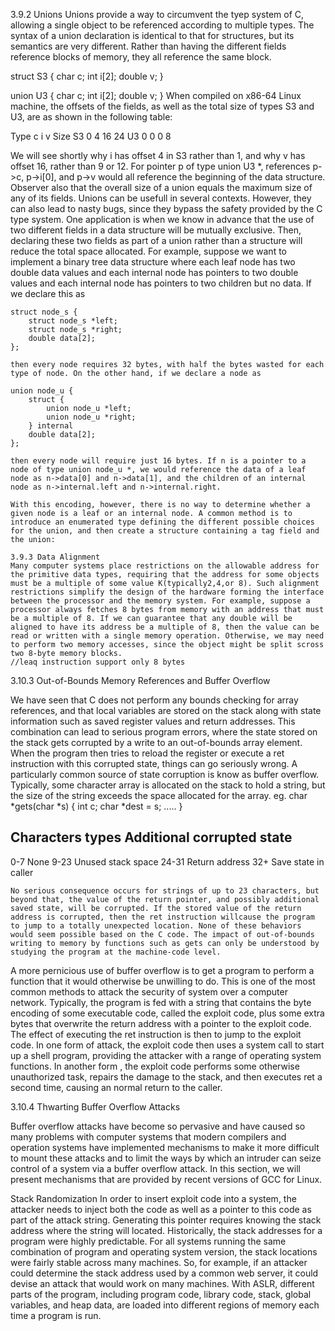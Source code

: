 3.9.2 Unions
Unions provide a way to circumvent the tyep system of C, allowing a single object to be referenced according to multiple types. The syntax of a union declaration is identical to that for structures, but its semantics are very different. Rather than having the different fields reference blocks of memory, they all reference the same block.

struct S3 {
    char c;
    int i[2];
    double v;
}

union U3 {
    char c;
    int i[2];
    double v;
}
When compiled on x86-64 Linux machine, the offsets of the fields, as well as the total size of types S3 and U3, are as shown in the following table:

Type    c   i   v   Size
S3      0   4   16  24
U3      0   0   0   8

We will see shortly why i has offset 4 in S3 rather than 1, and why v has offset 16, rather than 9 or 12. For pointer p of type union U3 *, references p->c, p->i[0], and p->v would all reference the beginning of the data structure. Observer also that the overall size of a union equals the maximum size of any of its fields.
    Unions can be usefull in several contexts. However, they can also lead to nasty bugs, since they bypass the safety provided by the C type system. One application is when we know in advance that the use of two different fields in a data structure will be mutually exclusive. Then, declaring these two fields as part of a union rather than a structure will reduce the total space allocated.
    For example, suppose we want to implement a binary tree data structure where each leaf node has two double data values and each internal node has pointers to two double values and each internal node has pointers to two children but no data. If we declare this as

    struct node_s {
        struct node_s *left;
        struct node_s *right;
        double data[2];
    };

    then every node requires 32 bytes, with half the bytes wasted for each type of node. On the other hand, if we declare a node as

    union node_u {
        struct {
            union node_u *left;
            union node_u *right;
        } internal
        double data[2];
    };

    then every node will require just 16 bytes. If n is a pointer to a node of type union node_u *, we would reference the data of a leaf node as n->data[0] and n->data[1], and the children of an internal node as n->internal.left and n->internal.right.

    With this encoding, however, there is no way to determine whether a given node is a leaf or an internal node. A common method is to introduce an enumerated type defining the different possible choices for the union, and then create a structure containing a tag field and the union:

    3.9.3 Data Alignment
    Many computer systems place restrictions on the allowable address for the primitive data types, requiring that the address for some objects must be a multiple of some value K(typically2,4,or 8). Such alignment restrictions simplify the design of the hardware forming the interface between the processor and the memory system. For example, suppose a processor always fetches 8 bytes from memory with an address that must be a multiple of 8. If we can guarantee that any double will be aligned to have its address be a multiple of 8, then the value can be read or written with a single memory operation. Otherwise, we may need to perform two memory accesses, since the object might be split scross two 8-byte memory blocks.
    //leaq instruction support only 8 bytes
        

3.10.3 Out-of-Bounds Memory References and Buffer Overflow

We have seen that C does not perform any bounds checking for array references, and that local variables are stored on the stack along with state information such as saved register values and return addresses. This combination can lead to serious program errors, where the state stored on the stack gets corrupted by a write to an out-of-bounds array element. When the program then tries to reload  the register or execute a ret instruction with this corrupted state, things can go seriously wrong.
    A particularly common source of state corruption is know as buffer overflow. Typically, some character array is allocated on the stack to hold a string, but the size of the string exceeds the space allocated for the array.
eg.
char *gets(char *s) {
    int c;
    char *dest = s;
    .....
}

Characters types                Additional corrupted state
------------------------------------------------------------------
0-7                                None
9-23                             Unused stack space
24-31                             Return address
32+                              Save state in caller


    No serious consequence occurs for strings of up to 23 characters, but beyond that, the value of the return pointer, and possibly additional saved state, will be corrupted. If the stored value of the return address is corrupted, then the ret instruction willcause the program to jump to a totally unexpected location. None of these behaviors would seem possible based on the C code. The impact of out-of-bounds writing to memory by functions such as gets can only be understood by studying the program at the machine-code level.

A more pernicious use of buffer overflow is to get a program to perform a function that it would otherwise be unwilling to do. This is one of the most common methods to attack the security of system over a computer network. Typically, the program is fed with a string that contains the byte encoding of some executable code, called the exploit code, plus some extra bytes that overwrite the return address with a pointer to the exploit code. The effect of executing the ret instruction is then to jump to the exploit code.
In one form of attack, the exploit code then uses a system call to start up a shell program, providing the attacker with a range of operating system functions. In another form , the exploit code performs some otherwise unauthorized task, repairs the damage to the stack, and then executes ret a second time, causing an normal return to the caller.

3.10.4 Thwarting Buffer Overflow Attacks

Buffer overflow attacks have become so pervasive and have caused so many problems with computer systems that modern compilers and operation systems have implemented mechanisms to make it more difficult to mount these attacks and to limit the ways by which an intruder can seize control of a system via a buffer overflow attack. In this section, we will present mechanisms that are provided by recent versions of GCC for Linux.

Stack Randomization
In order to insert exploit code into a system, the attacker needs to inject both the code as well as a pointer to this code as part of the attack string. Generating this pointer requires knowing the stack address where the string will located. Historically, the stack addresses for a program were highly predictable. For all systems running the same combination of program and operating system version, the stack locations were fairly stable across many machines. So, for example, if an attacker could determine the stack address used by a common web server, it could devise an attack that would work on many machines.
With ASLR, different parts of the program, including program code, library code, stack, global variables, and heap data, are loaded into different regions of memory each time a program is run.













